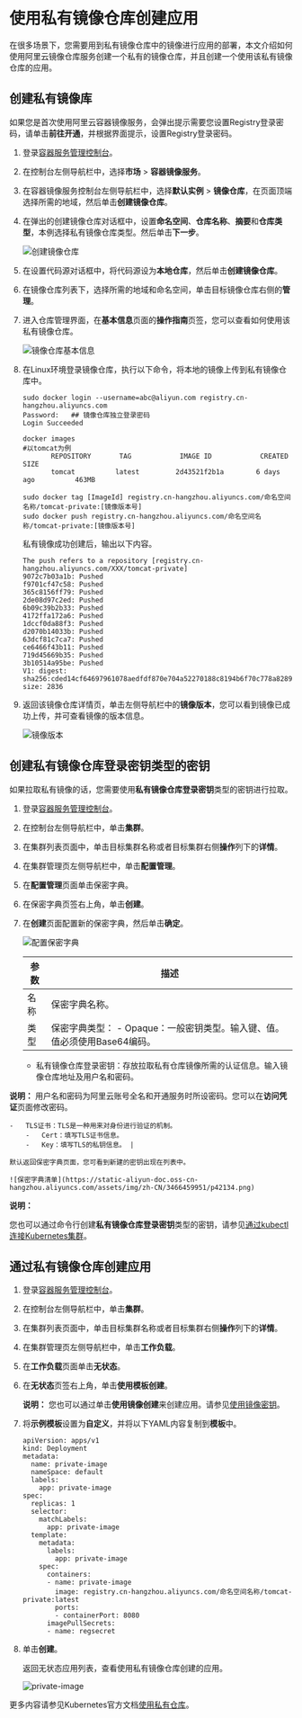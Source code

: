 # 使用私有镜像仓库创建应用

在很多场景下，您需要用到私有镜像仓库中的镜像进行应用的部署，本文介绍如何使用阿里云镜像仓库服务创建一个私有的镜像仓库，并且创建一个使用该私有镜像仓库的应用。

## 创建私有镜像库

如果您是首次使用阿里云容器镜像服务，会弹出提示需要您设置Registry登录密码，请单击**前往开通**，并根据界面提示，设置Registry登录密码。

1.  登录[容器服务管理控制台](https://cs.console.aliyun.com)。

2.  在控制台左侧导航栏中，选择**市场** \> **容器镜像服务**。

3.  在容器镜像服务控制台左侧导航栏中，选择**默认实例** \> **镜像仓库**，在页面顶端选择所需的地域，然后单击**创建镜像仓库**。

4.  在弹出的创建镜像仓库对话框中，设置**命名空间**、**仓库名称**、**摘要**和**仓库类型**，本例选择私有镜像仓库类型。然后单击**下一步**。

    ![创建镜像仓库](https://static-aliyun-doc.oss-cn-hangzhou.aliyuncs.com/assets/img/zh-CN/2466459951/p7484.png)

5.  在设置代码源对话框中，将代码源设为**本地仓库**，然后单击**创建镜像仓库**。

6.  在镜像仓库列表下，选择所需的地域和命名空间，单击目标镜像仓库右侧的**管理**。

7.  进入仓库管理界面，在**基本信息**页面的**操作指南**页签，您可以查看如何使用该私有镜像仓库。

    ![镜像仓库基本信息](https://static-aliyun-doc.oss-cn-hangzhou.aliyuncs.com/assets/img/zh-CN/3466459951/p11349.png)

8.  在Linux环境登录镜像仓库，执行以下命令，将本地的镜像上传到私有镜像仓库中。

    ```
    sudo docker login --username=abc@aliyun.com registry.cn-hangzhou.aliyuncs.com
    Password:   ## 镜像仓库独立登录密码                                                                              
    Login Succeeded
    ```

    ```
    docker images            
    #以tomcat为例
           REPOSITORY       TAG            IMAGE ID            CREATED            SIZE
           tomcat          latest         2d43521f2b1a        6 days ago          463MB
    ```

    ```
    sudo docker tag [ImageId] registry.cn-hangzhou.aliyuncs.com/命名空间名称/tomcat-private:[镜像版本号]           
    sudo docker push registry.cn-hangzhou.aliyuncs.com/命名空间名称/tomcat-private:[镜像版本号]
    ```

    私有镜像成功创建后，输出以下内容。

    ```
    The push refers to a repository [registry.cn-hangzhou.aliyuncs.com/XXX/tomcat-private]
    9072c7b03a1b: Pushed
    f9701cf47c58: Pushed
    365c8156ff79: Pushed
    2de08d97c2ed: Pushed
    6b09c39b2b33: Pushed
    4172ffa172a6: Pushed
    1dccf0da88f3: Pushed
    d2070b14033b: Pushed
    63dcf81c7ca7: Pushed
    ce6466f43b11: Pushed
    719d45669b35: Pushed
    3b10514a95be: Pushed
    V1: digest: sha256:cded14cf64697961078aedfdf870e704a52270188c8194b6f70c778a8289**** size: 2836
    ```

9.  返回该镜像仓库详情页，单击左侧导航栏中的**镜像版本**，您可以看到镜像已成功上传，并可查看镜像的版本信息。

    ![镜像版本](https://static-aliyun-doc.oss-cn-hangzhou.aliyuncs.com/assets/img/zh-CN/3466459951/p11362.png)


## 创建私有镜像仓库登录密钥类型的密钥

如果拉取私有镜像的话，您需要使用**私有镜像仓库登录密钥**类型的密钥进行拉取。

1.  登录[容器服务管理控制台](https://cs.console.aliyun.com)。

2.  在控制台左侧导航栏中，单击**集群**。

3.  在集群列表页面中，单击目标集群名称或者目标集群右侧**操作**列下的**详情**。

4.  在集群管理页左侧导航栏中，单击**配置管理**。

5.  在**配置管理**页面单击保密字典。

6.  在保密字典页签右上角，单击**创建**。

7.  在**创建**页面配置新的保密字典，然后单击**确定**。

    ![配置保密字典](https://static-aliyun-doc.oss-cn-hangzhou.aliyuncs.com/assets/img/zh-CN/3466459951/p42130.png)

    |参数|描述|
    |--|--|
    |名称|保密字典名称。|
    |类型|保密字典类型：    -   Opaque：一般密钥类型。输入键、值。值必须使用Base64编码。
    -   私有镜像仓库登录密钥：存放拉取私有仓库镜像所需的认证信息。输入镜像仓库地址及用户名和密码。

**说明：** 用户名和密码为阿里云账号全名和开通服务时所设密码。您可以在**访问凭证**页面修改密码。

    -   TLS证书：TLS是一种用来对身份进行验证的机制。
        -   Cert：填写TLS证书信息。
        -   Key：填写TLS的私钥信息。 |

    默认返回保密字典页面，您可看到新建的密钥出现在列表中。

    ![保密字典清单](https://static-aliyun-doc.oss-cn-hangzhou.aliyuncs.com/assets/img/zh-CN/3466459951/p42134.png)


**说明：**

您也可以通过命令行创建**私有镜像仓库登录密钥**类型的密钥，请参见[通过kubectl连接Kubernetes集群](/cn.zh-CN/Kubernetes集群用户指南/集群管理/管理与访问集群/通过kubectl连接Kubernetes集群.md)。

## 通过私有镜像仓库创建应用

1.  登录[容器服务管理控制台](https://cs.console.aliyun.com)。

2.  在控制台左侧导航栏中，单击**集群**。

3.  在集群列表页面中，单击目标集群名称或者目标集群右侧**操作**列下的**详情**。

4.  在集群管理页左侧导航栏中，单击**工作负载**。

5.  在**工作负载**页面单击**无状态**。

6.  在**无状态**页签右上角，单击**使用模板创建**。

    **说明：** 您也可以通过单击**使用镜像创建**来创建应用。请参见[使用镜像密钥](/cn.zh-CN/Kubernetes集群用户指南/应用管理/使用镜像密钥.md)。

7.  将**示例模板**设置为**自定义**，并将以下YAML内容复制到**模板**中。

    ```
    apiVersion: apps/v1 
    kind: Deployment 
    metadata: 
      name: private-image
      nameSpace: default  
      labels:  
        app: private-image  
    spec:   
      replicas: 1
      selector:
        matchLabels:
          app: private-image
      template:
        metadata:
          labels:
            app: private-image
        spec:
          containers:
          - name: private-image
            image: registry.cn-hangzhou.aliyuncs.com/命名空间名称/tomcat-private:latest
            ports:
            - containerPort: 8080
          imagePullSecrets:
          - name: regsecret
    ```

8.  单击**创建**。

    返回无状态应用列表，查看使用私有镜像仓库创建的应用。

    ![private-image](https://static-aliyun-doc.oss-cn-hangzhou.aliyuncs.com/assets/img/zh-CN/3466459951/p132607.png)


更多内容请参见Kubernetes官方文档[使用私有仓库](https://kubernetes.io/docs/concepts/containers/images/?spm=a2c4g.11186623.2.1.XVyfik#using-a-private-registry)。

